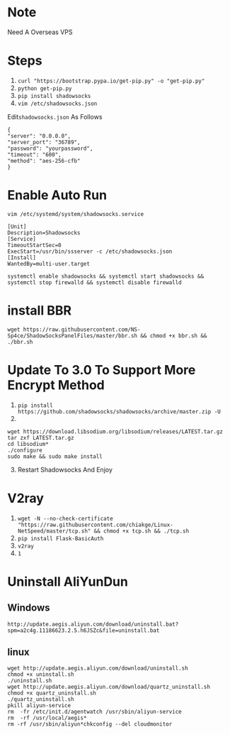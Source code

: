 # Note
Need A Overseas VPS 
# Steps
1. `curl "https://bootstrap.pypa.io/get-pip.py" -o "get-pip.py"`
2. `python get-pip.py`
3. `pip install shadowsocks`
4. `vim /etc/shadowsocks.json`

Edit`shadowsocks.json` As Follows
```
{
"server": "0.0.0.0",
"server_port": "36789",
"password": "yourpassword",
"timeout": "600",
"method": "aes-256-cfb"
}
```
# Enable Auto Run
`vim /etc/systemd/system/shadowsocks.service`

```
[Unit]
Description=Shadowsocks
[Service]
TimeoutStartSec=0
ExecStart=/usr/bin/ssserver -c /etc/shadowsocks.json
[Install]
WantedBy=multi-user.target
```
`systemctl enable shadowsocks && systemctl start shadowsocks && systemctl stop firewalld && systemctl disable firewalld`

# install BBR
`wget https://raw.githubusercontent.com/NS-Sp4ce/ShadowSocksPanelFiles/master/bbr.sh && chmod +x bbr.sh && ./bbr.sh`

# Update To 3.0 To Support More Encrypt Method
1. `pip install https://github.com/shadowsocks/shadowsocks/archive/master.zip -U`
2. 
```
wget https://download.libsodium.org/libsodium/releases/LATEST.tar.gz
tar zxf LATEST.tar.gz
cd libsodium*
./configure
sudo make && sudo make install
```
3. Restart Shadowsocks And Enjoy

# V2ray
1. `wget -N --no-check-certificate "https://raw.githubusercontent.com/chiakge/Linux-NetSpeed/master/tcp.sh" && chmod +x tcp.sh && ./tcp.sh`
2. `pip install Flask-BasicAuth`
3. `v2ray`
4. `1`

# Uninstall AliYunDun
## Windows
```
http://update.aegis.aliyun.com/download/uninstall.bat?spm=a2c4g.11186623.2.5.h6JSZc&file=uninstall.bat 

```
## linux
```
wget http://update.aegis.aliyun.com/download/uninstall.sh
chmod +x uninstall.sh
./uninstall.sh
wget http://update.aegis.aliyun.com/download/quartz_uninstall.sh
chmod +x quartz_uninstall.sh
./quartz_uninstall.sh
pkill aliyun-service
rm  -fr /etc/init.d/agentwatch /usr/sbin/aliyun-service
rm  -rf /usr/local/aegis*
rm -rf /usr/sbin/aliyun*chkconfig --del cloudmonitor
```
